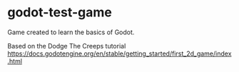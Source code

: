 # godot-test-game
Game created to learn the basics of Godot.

Based on the Dodge The Creeps tutorial
https://docs.godotengine.org/en/stable/getting_started/first_2d_game/index.html
